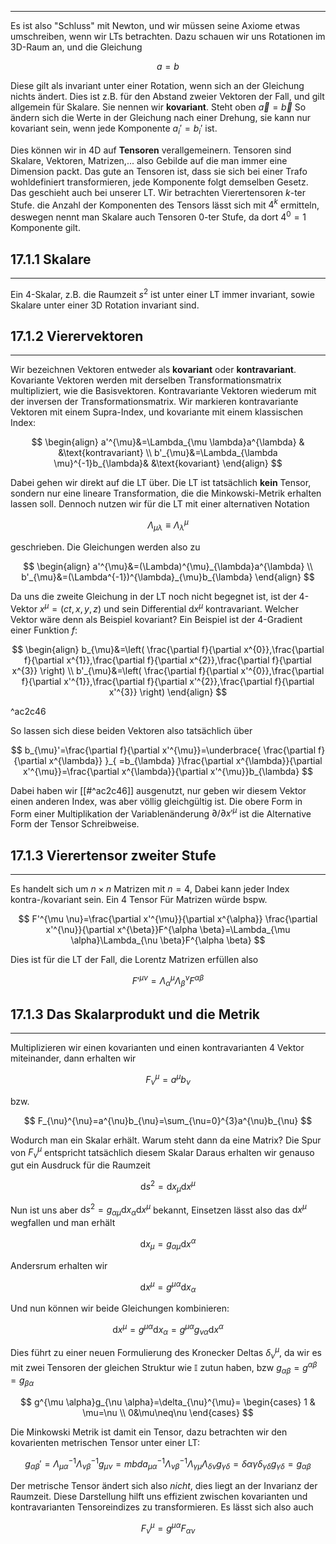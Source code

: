 ***

Es ist also "Schluss" mit Newton, und wir müssen seine Axiome etwas umschreiben, wenn wir LTs betrachten. Dazu schauen wir uns Rotationen im 3D-Raum an, und die Gleichung

$$
a=b
$$

Diese gilt als invariant unter einer Rotation, wenn sich an der Gleichung nichts ändert. Dies ist z.B. für den Abstand zweier Vektoren der Fall, und gilt allgemein für Skalare. Sie nennen wir **kovariant**. Steht oben $\vec{a}=\vec{b}$ So ändern sich die Werte in der Gleichung nach einer Drehung, sie kann nur kovariant sein, wenn jede Komponente $a_{i}'=b_{i}'$ ist.

Dies können wir in 4D auf **Tensoren** verallgemeinern. Tensoren sind Skalare, Vektoren, Matrizen,... also Gebilde auf die man immer eine Dimension packt. Das gute an Tensoren ist, dass sie sich bei einer Trafo wohldefiniert transformieren, jede Komponente folgt demselben Gesetz. Das geschieht auch bei unserer LT. Wir betrachten Vierertensoren $k$-ter Stufe. die Anzahl der Komponenten des Tensors lässt sich mit $4^{k}$ ermitteln, deswegen nennt man Skalare auch Tensoren $0$-ter Stufe, da dort $4^{0}=1\text{ Komponente}$ gilt.

## 17.1.1 Skalare
***

Ein 4-Skalar, z.B. die Raumzeit $s^{2}$ ist unter einer LT immer invariant, sowie Skalare unter einer 3D Rotation invariant sind.


## 17.1.2 Vierervektoren
***

Wir bezeichnen Vektoren entweder als **kovariant** oder **kontravariant**. Kovariante Vektoren werden mit derselben Transformationsmatrix multipliziert, wie die Basisvektoren. Kontravariante Vektoren wiederum mit der inversen der Transformationsmatrix. Wir markieren kontravariante Vektoren mit einem Supra-Index, und kovariante mit einem klassischen Index:

$$
\begin{align}
a'^{\mu}&=\Lambda_{\mu \lambda}a^{\lambda} & &\text{kontravariant} \\
b'_{\mu}&=\Lambda_{\lambda \mu}^{-1}b_{\lambda}& &\text{kovariant}
\end{align}
$$

Dabei gehen wir direkt auf die LT über. Die LT ist tatsächlich **kein** Tensor, sondern nur eine lineare Transformation, die die Minkowski-Metrik erhalten lassen soll. Dennoch nutzen wir für die LT mit einer alternativen Notation

$$
\Lambda_{\mu \lambda}\equiv \Lambda^{\mu}_{\lambda}
$$

geschrieben. Die Gleichungen werden also zu

$$
\begin{align}
a'^{\mu}&=(\Lambda)^{\mu}_{\lambda}a^{\lambda} \\
b'_{\mu}&=(\Lambda^{-1})^{\lambda}_{\mu}b_{\lambda}
\end{align}
$$

Da uns die zweite Gleichung in der LT noch nicht begegnet ist, ist der 4-Vektor $x^{\mu}=(ct,x,y,z)$ und sein Differential $\text{d}x^{\mu}$ kontravariant. Welcher Vektor wäre denn als Beispiel kovariant? Ein Beispiel ist der 4-Gradient einer Funktion $f$:

$$
\begin{align}
b_{\mu}&=\left( \frac{\partial f}{\partial x^{0}},\frac{\partial f}{\partial x^{1}},\frac{\partial f}{\partial x^{2}},\frac{\partial f}{\partial x^{3}} \right) \\
b'_{\mu}&=\left( \frac{\partial f}{\partial x'^{0}},\frac{\partial f}{\partial x'^{1}},\frac{\partial f}{\partial x'^{2}},\frac{\partial f}{\partial x'^{3}} \right)
\end{align}
$$

^ac2c46

So lassen sich diese beiden Vektoren also tatsächlich über

$$
b_{\mu}'=\frac{\partial f}{\partial x'^{\mu}}=\underbrace{ \frac{\partial f}{\partial x^{\lambda}}  }_{ =b_{\lambda} }\frac{\partial x^{\lambda}}{\partial x'^{\mu}}=\frac{\partial x^{\lambda}}{\partial x'^{\mu}}b_{\lambda}  
$$

Dabei haben wir [[#^ac2c46]] ausgenutzt, nur geben wir diesem Vektor einen anderen Index, was aber völlig gleichgültig ist. Die obere Form in Form einer Multiplikation der Variablenänderung $\partial /\partial x'^{\mu}$ ist die Alternative Form der Tensor Schreibweise.


## 17.1.3 Vierertensor zweiter Stufe
***

Es handelt sich um $n \times n$ Matrizen mit $n=4$, Dabei kann jeder Index kontra-/kovariant sein. Ein 4 Tensor Für Matrizen würde bspw.

$$
F'^{\mu \nu}=\frac{\partial x'^{\mu}}{\partial x^{\alpha}} \frac{\partial x'^{\nu}}{\partial x^{\beta}}F^{\alpha \beta}=\Lambda_{\mu \alpha}\Lambda_{\nu \beta}F^{\alpha \beta}
$$

Dies ist für die LT der Fall, die Lorentz Matrizen erfüllen also

$$
F'^{\mu \nu}=\Lambda_{\alpha}^{\mu}\Lambda_{\beta}^{\nu}F^{\alpha \beta}
$$


## 17.1.3 Das Skalarprodukt und die Metrik
***

Multiplizieren wir einen kovarianten und einen kontravarianten 4 Vektor miteinander, dann erhalten wir 

$$
F_{\nu}^{\mu}=a^{\mu}b_{\nu}
$$

bzw.

$$
F_{\nu}^{\nu}=a^{\nu}b_{\nu}=\sum_{\nu=0}^{3}a^{\nu}b_{\nu}
$$

Wodurch man ein Skalar erhält. Warum steht dann da eine Matrix? Die Spur von $F^{\mu}_{\nu}$ entspricht tatsächlich diesem Skalar Daraus erhalten wir genauso gut ein Ausdruck für die Raumzeit

$$
\text{d}s^{2}=\text{d}x_{\mu}\text{d}x^{\mu}
$$

Nun ist uns aber $\text{d}s^{2}=g_{\alpha \mu}\text{d}x_{\alpha}\text{d}x^{\mu}$ bekannt, Einsetzen lässt also das $\text{d}x^{\mu}$ wegfallen und man erhält

$$
\text{d}x_{\mu}=g_{\alpha \mu}\text{d}x^{\alpha}
$$

Andersrum erhalten wir

$$
\text{d}x^{\mu}=g^{\mu \alpha}\text{d}x_{\alpha}
$$

Und nun können wir beide Gleichungen kombinieren:

$$
\text{d}x^{\mu}=g^{\mu \alpha}\text{d}x_{\alpha}=g^{\mu \alpha}g_{\nu \alpha}\text{d}x^{\alpha}
$$

Dies führt zu einer neuen Formulierung des Kronecker Deltas $\delta_{\nu}^{\mu}$, da wir es mit zwei Tensoren der gleichen Struktur wie $\mathbb{I}$ zutun haben, bzw $g_{\alpha \beta}=g^{\alpha \beta}=g_{\beta \alpha}$

$$
g^{\mu \alpha}g_{\nu \alpha}=\delta_{\nu}^{\mu}=
\begin{cases}
1 & \mu=\nu \\
0&\mu\neq\nu
\end{cases}
$$

Die Minkowski Metrik ist damit ein Tensor, dazu betrachten wir den kovarienten metrischen Tensor unter einer LT:

$$
g_{\alpha \beta}'=\Lambda^{-1}_{\mu \alpha}\Lambda_{\nu \beta}^{-1}g_{\mu \nu}=mbda^{-1}_{\mu \alpha}\Lambda_{\nu \beta}^{-1}\Lambda_{\gamma \mu}\Lambda_{\delta \nu}g_{\gamma\delta}=\delta \alpha \gamma\delta_{\gamma \delta}g_{\gamma\delta}=g_{\alpha \beta}
$$

Der metrische Tensor ändert sich also *nicht*, dies liegt an der Invarianz der Raumzeit. Diese Darstellung hilft uns effizient zwischen kovarianten und kontravarianten Tensoreindizes zu transformieren. Es lässt sich also auch

$$
F_{\nu}^{\mu}=g^{\mu \alpha}F_{\alpha \nu}
$$

